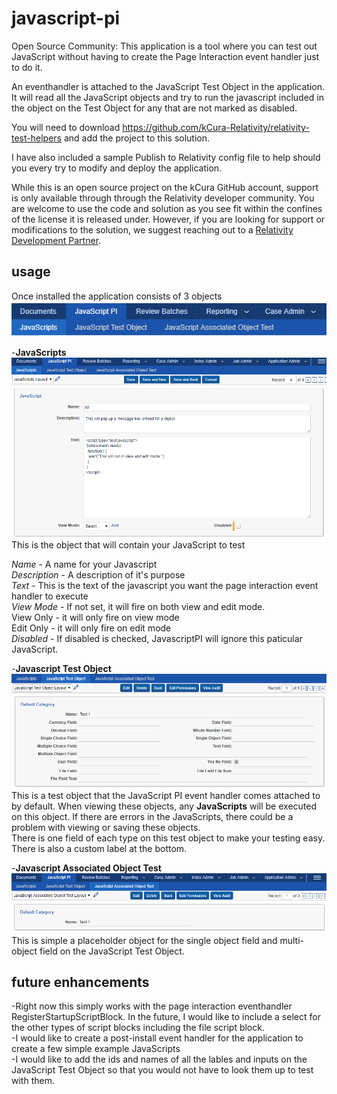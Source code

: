 # javascript-pi
Open Source Community: This application is a tool where you can test out JavaScript without having to create the Page Interaction event handler just to do it.

An eventhandler is attached to the JavaScript Test Object in the application.  It will read all the JavaScript objects and try to run the javascript included in the object on the Test Object for any that are not marked as disabled.

You will need to download https://github.com/kCura-Relativity/relativity-test-helpers and add the project to this solution.

I have also included a sample Publish to Relativity config file to help should you every try to modify and deploy the application.

While this is an open source project on the kCura GitHub account, support is only available through through the Relativity developer community. You are welcome to use the code and solution as you see fit within the confines of the license it is released under. However, if you are looking for support or modifications to the solution, we suggest reaching out to a [Relativity Development Partner](https://www.kcura.com/relativity/ediscovery-resources/ecosystem).

## usage
Once installed the application consists of 3 objects  
![3objects](https://github.com/kCura-Relativity/javascript-pi/blob/master/documentation/images/3objects.png)  

  -**JavaScripts**  
  ![3objects](https://github.com/kCura-Relativity/javascript-pi/blob/master/documentation/images/javascriptobject.png)  
  This is the object that will contain your JavaScript to test  
  
  *Name* - A name for your Javascript  
  *Description* - A description of it's purpose  
  *Text* - This is the text of the javascript you want the page interaction event handler to execute  
  *View Mode* - If not set, it will fire on both view and edit mode.  
	View Only - it will only fire on view mode  
	Edit Only - it will only fire on edit mode  
  *Disabled* - If disabled is checked, JavascriptPI will ignore this paticular JavaScript.  
  
  -**Javascript Test Object**  
  ![TestOjbect](https://github.com/kCura-Relativity/javascript-pi/blob/master/documentation/images/javascripttestobject.png)  
  This is a test object that the JavaScript PI event handler comes attached to by default.  When viewing these objects, any **JavaScripts** will be executed on this object.  If there are errors in the JavaScripts, there could be a problem with viewing or saving these objects.  
  There is one field of each type on this test object to make your testing easy.  There is also a custom label at the bottom.  
  
  -**Javascript Associated Object Test**  
  ![AssociatedObject](https://github.com/kCura-Relativity/javascript-pi/blob/master/documentation/images/javascripttestobjectassociative.png)  
  This is simple a placeholder object for the single object field and multi-object field on the JavaScript Test Object.  
  
  
## future enhancements
-Right now this simply works with the page interaction eventhandler RegisterStartupScriptBlock.  In the future, I would like to include a select for the other types of script blocks including the file script block.  
-I would like to create a post-install event handler for the application to create a few simple example JavaScripts  
-I would like to add the ids and names of all the lables and inputs on the JavaScript Test Object so that you would not have to look them up to test with them.   

